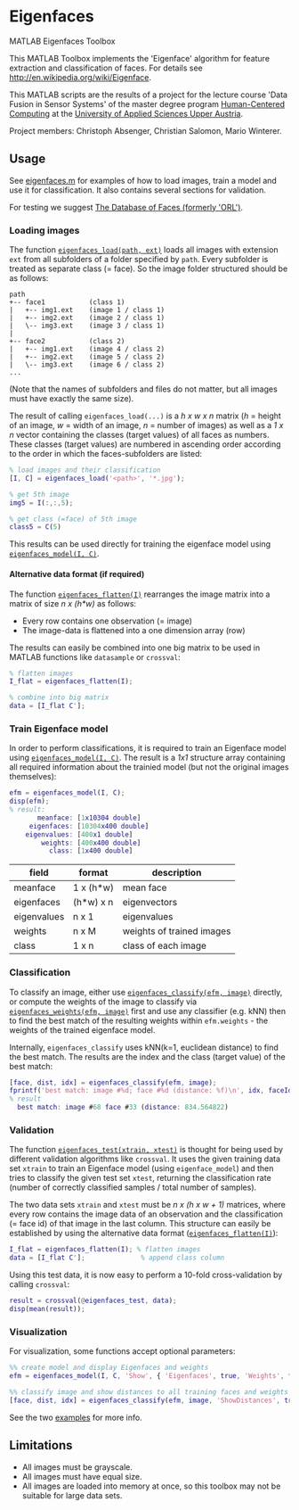 # Eigenfaces
MATLAB Eigenfaces Toolbox

This MATLAB Toolbox implements the 'Eigenface' algorithm for feature extraction and classification of faces.
For details see http://en.wikipedia.org/wiki/Eigenface.

This MATLAB scripts are the results of a project for the lecture course 'Data Fusion in Sensor Systems' of the master degree program [Human-Centered Computing](https://fh-ooe.at/en/degree-programs/human-centered-computing-master) at the [University of Applied Sciences Upper Austria](https://fh-ooe.at/en).

Project members: Christoph Absenger, Christian Salomon, Mario Winterer.

## Usage

See [eigenfaces.m](eigenfaces.m) for examples of how to load images, train a model and use it for classification. It also contains several sections for validation.

For testing we suggest [The Database of Faces (formerly 'ORL')](http://www.cl.cam.ac.uk/research/dtg/attarchive/facedatabase.html).

### Loading images

The function [`eigenfaces_load(path, ext)`](eigenfaces_load.m) loads all images with extension `ext` from all subfolders of a folder specified by `path`. Every subfolder is treated as separate class (= face). So the image folder structured should be as follows:

````
path
+-- face1           (class 1)
|   +-- img1.ext    (image 1 / class 1)
|   +-- img2.ext    (image 2 / class 1)
|   \-- img3.ext    (image 3 / class 1)
|
+-- face2           (class 2)
|   +-- img1.ext    (image 4 / class 2)
|   +-- img2.ext    (image 5 / class 2)
|   \-- img3.ext    (image 6 / class 2)
...
````

(Note that the names of subfolders and files do not matter, but all images must have exactly the same size).

The result of calling `eigenfaces_load(...)` is a _h x w x n_ matrix (_h_ = height of an image, _w_ = width of an image, _n_ = number of images) as well as a _1 x n_ vector containing the classes (target values) of all faces as numbers. These classes (target values) are numbered in ascending order according to the order in which the faces-subfolders are listed:

````matlab
% load images and their classification
[I, C] = eigenfaces_load('<path>', '*.jpg');

% get 5th image
img5 = I(:,:,5);

% get class (=face) of 5th image
class5 = C(5)
````

This results can be used directly for training the eigenface model using [`eigenfaces_model(I, C)`](eigenfaces_model.m).

#### Alternative data format (if required)

The function [`eigenfaces_flatten(I)`](eigenfaces_flatten.m) rearranges the image matrix into a matrix of size _n x (h*w)_ as follows:

* Every row contains one observation (= image)
* The image-data is flattened into a one dimension array (row)

The results can easily be combined into one big matrix to be used in MATLAB functions like `datasample` or `crossval`:
 
 ````matlab
 % flatten images
 I_flat = eigenfaces_flatten(I);
 
 % combine into big matrix
 data = [I_flat C'];
 
 ````

### Train Eigenface model

In order to perform classifications, it is required to train an Eigenface model using [`eigenfaces_model(I, C)`](eigenfaces_model.m). The result is a _1x1_ structure array containing all required information about the trainied model (but not the original images themselves):

````matlab
efm = eigenfaces_model(I, C);
disp(efm);
% result:
       meanface: [1x10304 double]
     eigenfaces: [10304x400 double]
    eigenvalues: [400x1 double]
        weights: [400x400 double]
          class: [1x400 double]
````

| field       | format    | description               |
|-------------|-----------|---------------------------|
| meanface    | 1 x (h*w) | mean face                 |
| eigenfaces  | (h*w) x n | eigenvectors              |
| eigenvalues | n x 1     | eigenvalues               |
| weights     | n x M     | weights of trained images |
| class       | 1 x n     | class of each image       |

### Classification

To classify an image, either use [`eigenfaces_classify(efm, image)`](eigenfaces_classify.m) directly, or compute the weights of the image to classify via [`eigenfaces_weights(efm, image)`](eigenfaces_weights.m) first and use any classifier (e.g. kNN) then to find the best match of the resulting weights within `efm.weights` - the weights of the trained eigenface model.

Internally, `eigenfaces_classify` uses kNN(k=1, euclidean distance) to find the best match. The results are the index and the class (target value) of the best match:

````matlab
[face, dist, idx] = eigenfaces_classify(efm, image);
fprintf('best match: image #%d; face #%d (distance: %f)\n', idx, faceId, dist);
% result
  best match: image #68 face #33 (distance: 834.564822)
````

### Validation

The function [`eigenfaces_test(xtrain, xtest)`](eigenfaces_test.m) is thought for being used by different validation algorithms like `crossval`. It uses the given training data set `xtrain` to train an Eigenface model (using `eigenface_model`) and then tries to classify the given test set `xtest`, returning the classification rate (number of correctly classified samples / total number of samples).

The two data sets `xtrain` and `xtest` must be _n x (h x w + 1)_ matrices, where every row contains the image data of an observation and the classification (= face id) of that image in the last column. This structure can easily be established by using the alternative data format ([`eigenfaces_flatten(I)`](eigenfaces_flatten.m)):

````matlab
I_flat = eigenfaces_flatten(I); % flatten images
data = [I_flat C'];              % append class column
````

Using this test data, it is now easy to perform a 10-fold cross-validation by calling `crossval`:

````matlab
result = crossval(@eigenfaces_test, data);
disp(mean(result));
````

### Visualization

For visualization, some functions accept optional parameters:

````matlab
%% create model and display Eigenfaces and weights
efm = eigenfaces_model(I, C, 'Show', { 'Eigenfaces', true, 'Weights', true});

%% classify image and show distances to all training faces and weights of input image
[face, dist, idx] = eigenfaces_classify(efm, image, 'ShowDistances', true, 'ShowWeights', true);
````

See the two [examples](examples) for more info.

## Limitations

* All images must be grayscale.
* All images must have equal size.
* All images are loaded into memory at once, so this toolbox may not be suitable for large data sets.

